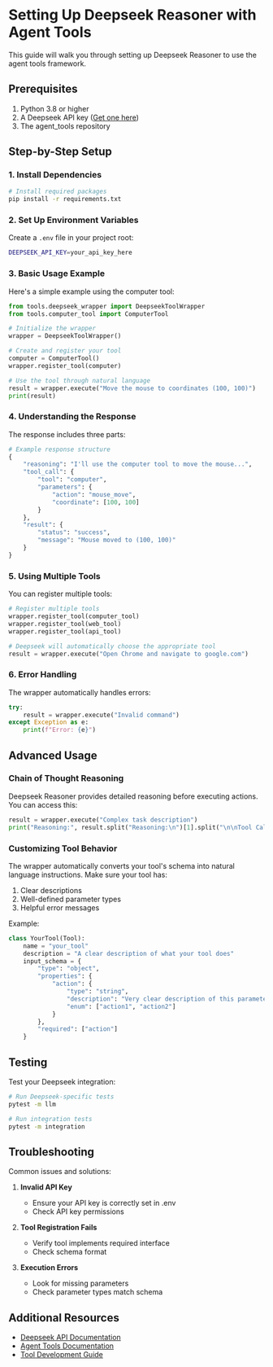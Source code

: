 # Setting Up Deepseek Reasoner with Agent Tools

This guide will walk you through setting up Deepseek Reasoner to use the agent tools framework.

## Prerequisites

1. Python 3.8 or higher
2. A Deepseek API key ([Get one here](https://platform.deepseek.com))
3. The agent_tools repository

## Step-by-Step Setup

### 1. Install Dependencies

```bash
# Install required packages
pip install -r requirements.txt
```

### 2. Set Up Environment Variables

Create a `.env` file in your project root:
```bash
DEEPSEEK_API_KEY=your_api_key_here
```

### 3. Basic Usage Example

Here's a simple example using the computer tool:

```python
from tools.deepseek_wrapper import DeepseekToolWrapper
from tools.computer_tool import ComputerTool

# Initialize the wrapper
wrapper = DeepseekToolWrapper()

# Create and register your tool
computer = ComputerTool()
wrapper.register_tool(computer)

# Use the tool through natural language
result = wrapper.execute("Move the mouse to coordinates (100, 100)")
print(result)
```

### 4. Understanding the Response

The response includes three parts:
```python
# Example response structure
{
    "reasoning": "I'll use the computer tool to move the mouse...",
    "tool_call": {
        "tool": "computer",
        "parameters": {
            "action": "mouse_move",
            "coordinate": [100, 100]
        }
    },
    "result": {
        "status": "success",
        "message": "Mouse moved to (100, 100)"
    }
}
```

### 5. Using Multiple Tools

You can register multiple tools:

```python
# Register multiple tools
wrapper.register_tool(computer_tool)
wrapper.register_tool(web_tool)
wrapper.register_tool(api_tool)

# Deepseek will automatically choose the appropriate tool
result = wrapper.execute("Open Chrome and navigate to google.com")
```

### 6. Error Handling

The wrapper automatically handles errors:
```python
try:
    result = wrapper.execute("Invalid command")
except Exception as e:
    print(f"Error: {e}")
```

## Advanced Usage

### Chain of Thought Reasoning

Deepseek Reasoner provides detailed reasoning before executing actions. You can access this:

```python
result = wrapper.execute("Complex task description")
print("Reasoning:", result.split("Reasoning:\n")[1].split("\n\nTool Call:")[0])
```

### Customizing Tool Behavior

The wrapper automatically converts your tool's schema into natural language instructions. Make sure your tool has:

1. Clear descriptions
2. Well-defined parameter types
3. Helpful error messages

Example:
```python
class YourTool(Tool):
    name = "your_tool"
    description = "A clear description of what your tool does"
    input_schema = {
        "type": "object",
        "properties": {
            "action": {
                "type": "string",
                "description": "Very clear description of this parameter",
                "enum": ["action1", "action2"]
            }
        },
        "required": ["action"]
    }
```

## Testing

Test your Deepseek integration:

```bash
# Run Deepseek-specific tests
pytest -m llm

# Run integration tests
pytest -m integration
```

## Troubleshooting

Common issues and solutions:

1. **Invalid API Key**
   - Ensure your API key is correctly set in .env
   - Check API key permissions

2. **Tool Registration Fails**
   - Verify tool implements required interface
   - Check schema format

3. **Execution Errors**
   - Look for missing parameters
   - Check parameter types match schema

## Additional Resources

- [Deepseek API Documentation](https://platform.deepseek.com/docs)
- [Agent Tools Documentation](/README.md)
- [Tool Development Guide](tool_development.md) 